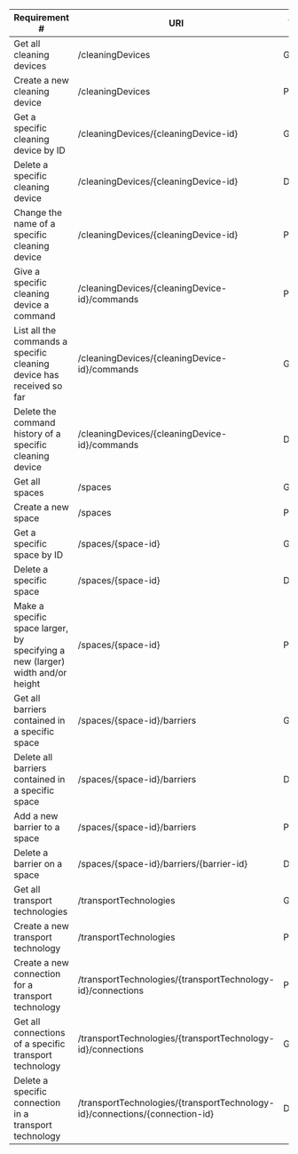 |Requirement # | URI | VERB |
|---|---|---|
| Get all cleaning devices                                                          | /cleaningDevices | GET |
| Create a new cleaning device                                                      | /cleaningDevices | POST |
| Get a specific cleaning device by ID                                              | /cleaningDevices/{cleaningDevice-id} | GET |
| Delete a specific cleaning device                                                 | /cleaningDevices/{cleaningDevice-id} | DELETE |
| Change the name of a specific cleaning device                                     | /cleaningDevices/{cleaningDevice-id} | PATCH |
| Give a specific cleaning device a command                                         | /cleaningDevices/{cleaningDevice-id}/commands | POST |
| List all the commands a specific cleaning device has received so far              | /cleaningDevices/{cleaningDevice-id}/commands | GET |
| Delete the command history of a specific cleaning device                          | /cleaningDevices/{cleaningDevice-id}/commands | DELETE |
| Get all spaces                                                                    | /spaces | GET |
| Create a new space                                                                | /spaces | POST |
| Get a specific space by ID                                                        | /spaces/{space-id} | GET |
| Delete a specific space                                                           | /spaces/{space-id} | DELETE |
| Make a specific space larger, by specifying a new (larger) width and/or height    | /spaces/{space-id} | PATCH |
| Get all barriers contained in a specific space                                    | /spaces/{space-id}/barriers | GET |
| Delete all barriers contained in a specific space                                 | /spaces/{space-id}/barriers | DELETE |
| Add a new barrier to a space                                                      | /spaces/{space-id}/barriers | POST |
| Delete a barrier on a space                                                       | /spaces/{space-id}/barriers/{barrier-id} | DELETE |
| Get all transport technologies                                                    | /transportTechnologies | GET |
| Create a new transport technology                                                 | /transportTechnologies | POST |
| Create a new connection for a transport technology                                | /transportTechnologies/{transportTechnology-id}/connections | POST |
| Get all connections of a specific transport technology                            | /transportTechnologies/{transportTechnology-id}/connections | GET |
| Delete a specific connection in a transport technology                            | /transportTechnologies/{transportTechnology-id}/connections/{connection-id} | DELETE |